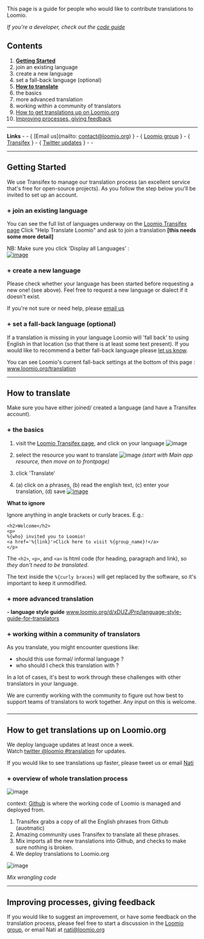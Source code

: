 This page is a guide for people who would like to contribute translations to Loomio.

_If you're a developer, check out the [code guide](https://github.com/loomio/loomio/wiki/Translation-for-Developers)_

## Contents

1. [**Getting Started**](#getting-started)
  1. join an existing language
  2. create a new language
  3. set a fall-back language (optional) 
2. [**How to translate**](#how-to-translate)
  1. the basics
  2. more advanced translation
  3. working within a community of translators
3. [How to get translations up on Loomio.org](https://github.com/loomio/loomio/wiki/Translation#how-to-get-translations-up-on-loomioorg)
4. [Improving processes, giving feedback](https://github.com/loomio/loomio/wiki/Translation#improving-processes-giving-feedback)

---

**Links** - - {
[Email us](mailto: contact@loomio.org) } - {
[Loomio group](https://www.loomio.org/g/cpaM3Hsv/loomio-community-translation) } - {
[Transifex](https://www.transifex.com/projects/p/loomio-1/)  } - { 
[Twitter updates](https://twitter.com/search?f=realtime&q=%40loomio%20%23translation) } - -

---

## Getting Started

We use Transifex to manage our translation process (an excellent service that's free for open-source projects). As you follow the step below you'll be invited to set up an account.  

### + join an existing language

You can see the full list of languages underway on the [Loomio Transifex page](https://www.transifex.com/projects/p/loomio-1/)
Click "Help Translate Loomio" and ask to join a translation **[this needs some more detail]**

NB: Make sure you click 'Display all Languages' :  
[![image](https://cloud.githubusercontent.com/assets/2665886/4144368/73d5762a-33de-11e4-9c47-56838886b741.png)](https://www.transifex.com/projects/p/loomio-1/)


### + create a new language

Please check whether your language has been started before requesting a new one! (see above). 
Feel free to request a new language or dialect if it doesn't exist. 

If you're not sure or need help, please [email us](mailto:nati@loomio.org)


### + set a fall-back language (optional)

If a translation is missing in your language Loomio will 'fall back' to using English in that location (so that there is at least some text present).
If you would like to recommend a better fall-back language please [let us know](mailto:nati@loomio.org).

You can see Loomio's current fall-back settings at the bottom of this page : www.loomio.org/translation 


***

## How to translate 

Make sure you have either joined/ created a language (and have a Transifex account).

### + the basics

1. visit the [Loomio Transifex page](https://www.transifex.com/projects/p/loomio-1/), and click on your language
![image](https://cloud.githubusercontent.com/assets/2665886/4144134/84c438c2-33d9-11e4-9267-91e429e50409.png)

2. select the resource you want to translate
![image](https://cloud.githubusercontent.com/assets/2665886/4144159/08dd77f4-33da-11e4-8c49-7c7214865f7e.png)
 _(start with Main app resource, then move on to frontpage)_

3. click 'Translate'

4. (a) click on a phrases, 
(b) read the english text, 
(c) enter your translation, 
(d) save
[![image](https://cloud.githubusercontent.com/assets/2665886/4144302/df681dd6-33dc-11e4-9ff6-a6589c630631.png)](https://cloud.githubusercontent.com/assets/2665886/4144302/df681dd6-33dc-11e4-9ff6-a6589c630631.png)

**What to ignore**

Ignore anything in angle brackets or curly braces. E.g.:
```
<h2>Welcome</h2>
<p>
%{who} invited you to Loomio! 
<a href='%{link}'>Click here to visit %{group_name}!</a>
</p>
```

The `<h2>`, `<p>`, and `<a>` is html code (for heading, paragraph and link), so *they don't need to be translated*.

The text inside the `%{curly braces}` will get replaced by the software, so it's important to keep it unmodified.

### + more advanced translation

**- language style guide**
www.loomio.org/d/xDUZJPrp/language-style-guide-for-translators


### + working within a community of translators

As you translate, you might encounter questions like:
- should this use formal/ informal language ?
- who should I check this translation with ? 

In a lot of cases, it's best to work through these challenges with other translators in your language.

We are currently working with the community to figure out how best to support teams of translators to work together. Any input on this is welcome.
 
###

***

## How to get translations up on Loomio.org 

We deploy language updates at least once a week. <br/>
Watch [twitter @loomio #translation](https://twitter.com/search?f=realtime&q=%40loomio%20%23translation) for updates.

If you would like to see translations up faster, please tweet us or email [Nati](mailto:nati@loomio.org)

### + overview of whole translation process

![image](https://cloud.githubusercontent.com/assets/2665886/4211018/ab080ed2-387f-11e4-93f4-f53f673bad50.png)

context: [Github](https://github.com/loomio/loomio) is where the working code of Loomio is managed and deployed from.
 
1. Transifex grabs a copy of all the English phrases from Github (auotmatic)
2. Amazing community uses Transifex to translate all these phrases.
3. Mix imports all the new translations into Github, and checks to make sure nothing is broken.
4. We deploy translations to Loomio.org


![image](https://cloud.githubusercontent.com/assets/2665886/4201265/5b931404-381c-11e4-93ce-85339dd6761d.png)

*Mix wrangling code*



***

## Improving processes, giving feedback

If you would like to suggest an improvement, or have some feedback on the translation process, please feel free to start a discussion in the [Loomio group](https://www.loomio.org/g/cpaM3Hsv/loomio-community-translation), or email Nati at nati@loomio.org  
